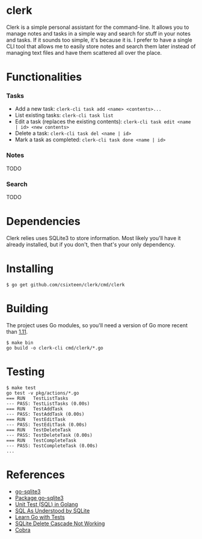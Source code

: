 # clerk
Clerk is a simple personal assistant for the command-line. It allows you to manage notes and tasks in a simple way and search for stuff in your notes and tasks. If it sounds too simple, it's because it is. I prefer to have a single CLI tool that allows me to easily store notes and search them later instead of managing text files and have them scattered all over the place.

# Functionalities

### Tasks

- Add a new task: `clerk-cli task add <name> <contents>...`
- List existing tasks: `clerk-cli task list`
- Edit a task (replaces the existing contents): `clerk-cli task edit <name | id> <new contents>`
- Delete a task: `clerk-cli task del <name | id>`
- Mark a task as completed: `clerk-cli task done <name | id>`

### Notes
TODO

### Search
TODO

# Dependencies

Clerk relies uses SQLite3 to store information. Most likely you'll have it already installed, but if you don't, then that's your only dependency.

# Installing

```
$ go get github.com/csixteen/clerk/cmd/clerk
```

# Building

The project uses Go modules, so you'll need a version of Go more recent than [1.11](https://blog.golang.org/using-go-modules).

```
$ make bin
go build -o clerk-cli cmd/clerk/*.go
```

# Testing

```
$ make test
go test -v pkg/actions/*.go
=== RUN   TestListTasks
--- PASS: TestListTasks (0.00s)
=== RUN   TestAddTask
--- PASS: TestAddTask (0.00s)
=== RUN   TestEditTask
--- PASS: TestEditTask (0.00s)
=== RUN   TestDeleteTask
--- PASS: TestDeleteTask (0.00s)
=== RUN   TestCompleteTask
--- PASS: TestCompleteTask (0.00s)
...
```

# References
- [go-sqlite3](https://github.com/mattn/go-sqlite3)
- [Package go-sqlite3](https://pkg.go.dev/github.com/mattn/go-sqlite3)
- [Unit Test (SQL) in Golang](https://medium.com/easyread/unit-test-sql-in-golang-5af19075e68e)
- [SQL As Understood by SQLite](https://sqlite.org/lang.html)
- [Learn Go with Tests](https://quii.gitbook.io/learn-go-with-tests/)
- [SQLite Delete Cascade Not Working](https://stackoverflow.com/questions/13641250/sqlite-delete-cascade-not-working)
- [Cobra](https://github.com/spf13/cobra)

